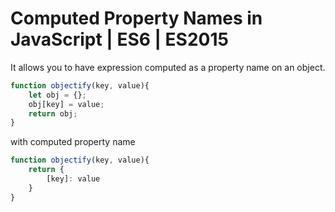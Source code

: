 # Computed Property Names in JavaScript | ES6 | ES2015

It allows you to have expression computed as a property name on an object.

```javascript
function objectify(key, value){
    let obj = {};
    obj[key] = value;
    return obj;
}
``` 
with computed property name 

```javascript
function objectify(key, value){
    return {
        [key]: value
    }
}
```